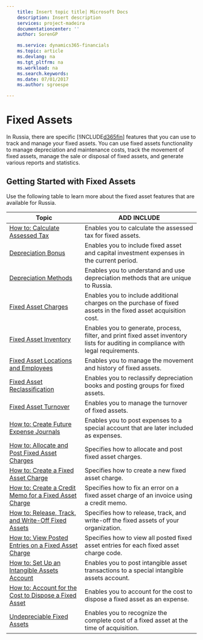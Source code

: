 ```yaml
---
    title: Insert topic title| Microsoft Docs
    description: Insert description
    services: project-madeira
    documentationcenter: ''
    author: SorenGP

    ms.service: dynamics365-financials
    ms.topic: article
    ms.devlang: na
    ms.tgt_pltfrm: na
    ms.workload: na
    ms.search.keywords:
    ms.date: 07/01/2017
    ms.author: sgroespe

---
```

# Fixed Assets
In Russia, there are specific [!INCLUDE[d365fin](../../includes/d365fin_md.md)] features that you can use to track and manage your fixed assets. You can use fixed assets functionality to manage depreciation and maintenance costs, track the movement of fixed assets, manage the sale or disposal of fixed assets, and generate various reports and statistics.  
  
## Getting Started with Fixed Assets  
 Use the following table to learn more about the fixed asset features that are available for Russia.  
  
|Topic|ADD INCLUDE<!--[!INCLUDE[bp_tabledescription](../../includes/bp_tabledescription_md.md)]-->|  
|-----------|---------------------------------------|  
|[How to: Calculate Assessed Tax](../how-to-calculate-assessed-tax.md)|Enables you to calculate the assessed tax for fixed assets.|  
|[Depreciation Bonus](../depreciation-bonus.md)|Enables you to include fixed asset and capital investment expenses in the current period.|  
|[Depreciation Methods](../depreciation-methods.md)|Enables you to understand and use depreciation methods that are unique to Russia.|  
|[Fixed Asset Charges](../fixed-asset-charges.md)|Enables you to include additional charges on the purchase of fixed assets in the fixed asset acquisition cost.|  
|[Fixed Asset Inventory](../fixed-asset-inventory.md)|Enables you to generate, process, filter, and print fixed asset inventory lists for auditing in compliance with legal requirements.|  
|[Fixed Asset Locations and Employees](../fixed-asset-locations-and-employees.md)|Enables you to manage the movement and history of fixed assets.|  
|[Fixed Asset Reclassification](assetId:///c3393fa7-8112-461c-b64c-a639488fa86b)|Enables you to reclassify depreciation books and posting groups for fixed assets.|  
|[Fixed Asset Turnover](../fixed-asset-turnover.md)|Enables you to manage the turnover of fixed assets.|  
|[How to: Create Future Expense Journals](../how-to-create-future-expense-journals.md)|Enables you to post expenses to a special account that are later included as expenses.|  
|[How to: Allocate and Post Fixed Asset Charges](../how-to-allocate-and-post-fixed-asset-charges.md)|Specifies how to allocate and post fixed asset charges.|  
|[How to: Create a Fixed Asset Charge](../how-to-create-a-fixed-asset-charge.md)|Specifies how to create a new fixed asset charge.|  
|[How to: Create a Credit Memo for a Fixed Asset Charge](../how-to-create-a-credit-memo-for-a-fixed-asset-charge.md)|Specifies how to fix an error on a fixed asset charge of an invoice using a credit memo.|  
|[How to: Release, Track, and Write-Off Fixed Assets](../how-to-release-track-and-write-off-fixed-assets.md)|Specifies how to release, track, and write-off the fixed assets of your organization.|  
|[How to: View Posted Entries on a Fixed Asset Charge](../how-to-view-posted-entries-on-a-fixed-asset-charge.md)|Specifies how to view all posted fixed asset entries for each fixed asset charge code.|  
|[How to: Set Up an Intangible Assets Account](../how-to-set-up-an-intangible-assets-account.md)|Enables you to post intangible asset transactions to a special intangible assets account.|  
|[How to: Account for the Cost to Dispose a Fixed Asset](../how-to-account-for-the-cost-to-dispose-a-fixed-asset.md)|Enables you to account for the cost to dispose a fixed asset as an expense.|  
|[Undepreciable Fixed Assets](../undepreciable-fixed-assets.md)|Enables you to recognize the complete cost of a fixed asset at the time of acquisition.|